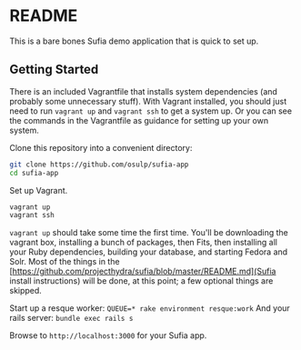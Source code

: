 README
=======

This is a bare bones Sufia demo application that is quick to set up.

Getting Started
----------------

There is an included Vagrantfile that installs system dependencies (and probably some unnecessary stuff). With Vagrant installed, you should just need to run ```vagrant up``` and ```vagrant ssh``` to get a system up. Or you can see the commands in the Vagrantfile as guidance for setting up your own system.

Clone this repository into a convenient directory:

```bash
git clone https://github.com/osulp/sufia-app
cd sufia-app
```

Set up Vagrant. 

```bash
vagrant up
vagrant ssh
```

```vagrant up``` should take some time the first time. You'll be downloading the vagrant box, installing a bunch of packages, then Fits, then installing all your Ruby dependencies, building your database, and starting Fedora and Solr. Most of the things in the [https://github.com/projecthydra/sufia/blob/master/README.md](Sufia install instructions) will be done, at this point; a few optional things are skipped. 

Start up a resque worker: ```QUEUE=* rake environment resque:work```
And your rails server: ```bundle exec rails s```

Browse to ```http://localhost:3000``` for your Sufia app.
